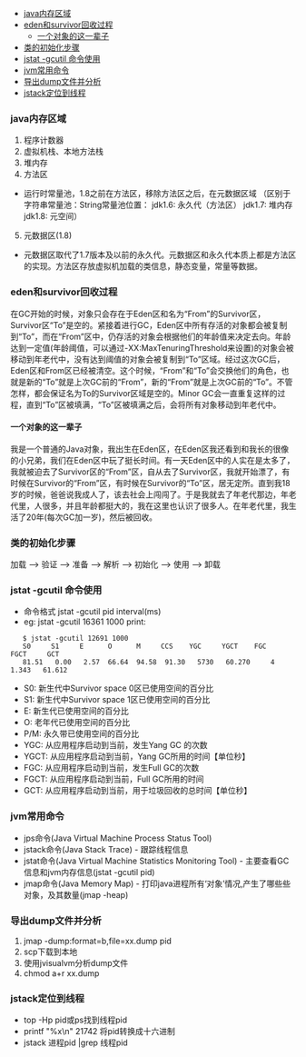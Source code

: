
<!-- vim-markdown-toc GFM -->

* [java内存区域](#java内存区域)
* [eden和survivor回收过程](#eden和survivor回收过程)
	* [一个对象的这一辈子](#一个对象的这一辈子)
* [类的初始化步骤](#类的初始化步骤)
* [jstat -gcutil 命令使用](#jstat--gcutil-命令使用)
* [jvm常用命令](#jvm常用命令)
* [导出dump文件并分析](#导出dump文件并分析)
* [jstack定位到线程](#jstack定位到线程)

<!-- vim-markdown-toc -->
### java内存区域
1. 程序计数器
2. 虚拟机栈、本地方法栈
3. 堆内存
4. 方法区
 + 运行时常量池，1.8之前在方法区，移除方法区之后，在元数据区域
                （区别于字符串常量池：String常量池位置：
				jdk1.6: 永久代（方法区）
				jdk1.7: 堆内存
				jdk1.8: 元空间）
 
5. 元数据区(1.8)
 + 元数据区取代了1.7版本及以前的永久代。元数据区和永久代本质上都是方法区的实现。方法区存放虚拟机加载的类信息，静态变量，常量等数据。

### eden和survivor回收过程
  在GC开始的时候，对象只会存在于Eden区和名为“From”的Survivor区，Survivor区“To”是空的。紧接着进行GC，Eden区中所有存活的对象都会被复制到“To”，而在“From”区中，仍存活的对象会根据他们的年龄值来决定去向。年龄达到一定值(年龄阈值，可以通过-XX:MaxTenuringThreshold来设置)的对象会被移动到年老代中，没有达到阈值的对象会被复制到“To”区域。经过这次GC后，Eden区和From区已经被清空。这个时候，“From”和“To”会交换他们的角色，也就是新的“To”就是上次GC前的“From”，新的“From”就是上次GC前的“To”。不管怎样，都会保证名为To的Survivor区域是空的。Minor GC会一直重复这样的过程，直到“To”区被填满，“To”区被填满之后，会将所有对象移动到年老代中。

#### 一个对象的这一辈子
我是一个普通的Java对象，我出生在Eden区，在Eden区我还看到和我长的很像的小兄弟，我们在Eden区中玩了挺长时间。有一天Eden区中的人实在是太多了，我就被迫去了Survivor区的“From”区，自从去了Survivor区，我就开始漂了，有时候在Survivor的“From”区，有时候在Survivor的“To”区，居无定所。直到我18岁的时候，爸爸说我成人了，该去社会上闯闯了。于是我就去了年老代那边，年老代里，人很多，并且年龄都挺大的，我在这里也认识了很多人。在年老代里，我生活了20年(每次GC加一岁)，然后被回收。

### 类的初始化步骤
加载 --> 验证 --> 准备 --> 解析 --> 初始化 --> 使用 --> 卸载

### jstat -gcutil 命令使用
   + 命令格式 jstat -gcutil pid interval(ms)
  + eg: jstat -gcutil  16361 1000
   print:	
   ```
      $ jstat -gcutil 12691 1000
      S0     S1     E      O      M     CCS    YGC     YGCT    FGC    FGCT     GCT 
      81.51   0.00   2.57  66.64  94.58  91.30   5730   60.270     4    1.343   61.612
   ```  
  + S0: 新生代中Survivor space 0区已使用空间的百分比
  + S1: 新生代中Survivor space 1区已使用空间的百分比
  + E: 新生代已使用空间的百分比
  + O: 老年代已使用空间的百分比
  + P/M: 永久带已使用空间的百分比
  + YGC: 从应用程序启动到当前，发生Yang GC 的次数
  + YGCT: 从应用程序启动到当前，Yang GC所用的时间【单位秒】
  + FGC: 从应用程序启动到当前，发生Full GC的次数
  + FGCT: 从应用程序启动到当前，Full GC所用的时间
  + GCT: 从应用程序启动到当前，用于垃圾回收的总时间【单位秒】

### jvm常用命令
  + jps命令(Java Virtual Machine Process Status Tool)
  + jstack命令(Java Stack Trace) - 跟踪线程信息
  + jstat命令(Java Virtual Machine Statistics Monitoring Tool) - 主要查看GC信息和jvm内存信息(jstat -gcutil pid)
  + jmap命令(Java Memory Map) - 打印java进程所有‘对象’情况,产生了哪些些对象，及其数量(jmap -heap)
 
### 导出dump文件并分析
  1. jmap -dump:format=b,file=xx.dump pid
  2. scp下载到本地
  3. 使用jvisualvm分析dump文件
  4. chmod a+r xx.dump

### jstack定位到线程
  + top -Hp pid或ps找到线程pid
  + printf "%x\n" 21742 将pid转换成十六进制
  + jstack 进程pid |grep 线程pid 
